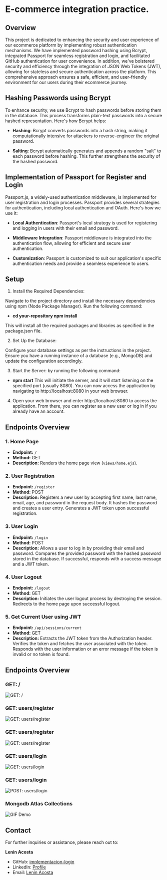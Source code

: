 # E-commerce integration practice.

## Overview

This project is dedicated to enhancing the security and user experience of our ecommerce platform by implementing robust authentication mechanisms. We have implemented password hashing using Bcrypt, integrated Passport for seamless registration and login, and facilitated GitHub authentication for user convenience. In addition, we've bolstered security and efficiency through the integration of JSON Web Tokens (JWT), allowing for stateless and secure authentication across the platform. This comprehensive approach ensures a safe, efficient, and user-friendly environment for our users during their ecommerce journey.

## Hashing Passwords using Bcrypt

To enhance security, we use Bcrypt to hash passwords before storing them in the database. This process transforms plain-text passwords into a secure hashed representation. Here's how Bcrypt helps:

- **Hashing**: Bcrypt converts passwords into a hash string, making it computationally intensive for attackers to reverse-engineer the original password.
  
- **Salting**: Bcrypt automatically generates and appends a random "salt" to each password before hashing. This further strengthens the security of the hashed password.

## Implementation of Passport for Register and Login

Passport.js, a widely-used authentication middleware, is implemented for user registration and login processes. Passport provides several strategies for authentication, including local authentication and OAuth. Here's how we use it:

- **Local Authentication**: Passport's local strategy is used for registering and logging in users with their email and password.

- **Middleware Integration**: Passport middleware is integrated into the authentication flow, allowing for efficient and secure user authentication.

- **Customization**: Passport is customized to suit our application's specific authentication needs and provide a seamless experience to users.



## Setup

1. Install the Required Dependencies:

Navigate to the project directory and install the necessary dependencies using npm (Node Package Manager). Run the following command: 
- **cd your-repository npm install**
 
 This will install all the required packages and libraries as specified in the package.json file.

2.  Set Up the Database:

Configure your database settings as per the instructions in the project. Ensure you have a running instance of a database (e.g., MongoDB) and update the configuration accordingly.

3. Start the Server: by running the following command:
- **npm start**
This will initiate the server, and it will start listening on the specified port (usually 8080). You can now access the application by navigating to http://localhost:8080 in your web browser.

4. Open your web browser and enter http://localhost:8080 to access the application. From there, you can register as a new user or log in if you already have an account.

## Endpoints Overview

### 1. Home Page
- **Endpoint:** `/`
- **Method:** GET
- **Description:** Renders the home page view (`views/home.ejs`).

### 2. User Registration
- **Endpoint:** `/register`
- **Method:** POST
- **Description:** Registers a new user by accepting first name, last name, email, age, and password in the request body. It hashes the password and creates a user entry. Generates a JWT token upon successful registration.

### 3. User Login
- **Endpoint:** `/login`
- **Method:** POST
- **Description:** Allows a user to log in by providing their email and password. Compares the provided password with the hashed password stored in the database. If successful, responds with a success message and a JWT token.

### 4. User Logout
- **Endpoint:** `/logout`
- **Method:** GET
- **Description:** Initiates the user logout process by destroying the session. Redirects to the home page upon successful logout.

### 5. Get Current User using JWT
- **Endpoint:** `/api/sessions/current`
- **Method:** GET
- **Description:** Extracts the JWT token from the Authorization header. Verifies the token and fetches the user associated with the token. Responds with the user information or an error message if the token is invalid or no token is found.




## Endpoints Overview
### GET: /
![GET: /](./public/img/users/get-home.jpg)
### GET: users/register
![GET: users/register](./public/img/users/get-users-register-browser.jpg)
### GET: users/register
![GET: users/register](./public/img/users/token-users-register.jpg)
### GET: users/login
![GET: users/login](./public/img/users/login-users-form.jpg)
### GET: users/login
![POST: users/login](./public/img/users//login-exitoso-form.jpg)

### Mongodb Atlas Collections
![GIF Demo](./public/gif/mongodb-atlas-collections.gif)

## Contact

For further inquiries or assistance, please reach out to:

**Lenin Acosta**
- GitHub: [implementacion-login](https://github.com/Leninead/practica-integracion-ecommerce.git)
- LinkedIn: [Profile](https://www.linkedin.com/in/lenin-acosta-b32b8a262/)
- Email: [Lenin Acosta](mailto:leninacosta2107@gmail.com)

